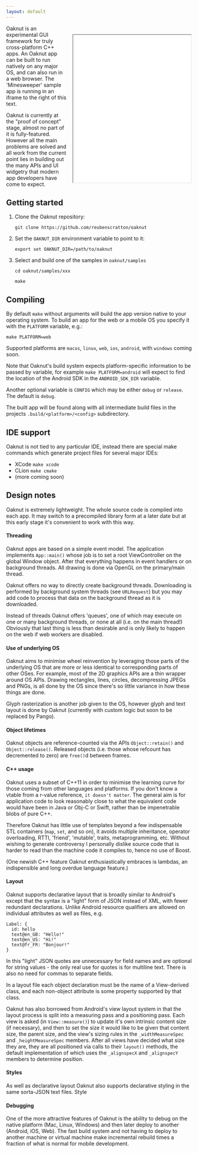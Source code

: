 ```yaml
---
layout: default
---
```

<iframe src="samples/minesweeper/xx.html" style="margin-top:24px; margin-left:16px;" width="320" height="400" align="right">
</iframe>
Oaknut is an experimental GUI framework for truly cross-platform C++ apps. An
Oaknut app can be built to run natively on any major OS, and can also run in
a web browser. The 'Minesweeper' sample app is
running in an iframe to the right of this text.

Oaknut is currently at the "proof of concept" stage, almost no part of it is fully-featured. However all the main problems are solved and all work from the current point lies in building out the many APIs and UI widgetry that modern app developers have come to expect.

## Getting started
1. Clone the Oaknut repository:

    `git clone https://github.com/reubenscratton/oaknut`

2. Set the `OAKNUT_DIR` environment variable to point to it:

    `export set OAKNUT_DIR=/path/to/oaknut`

3. Select and build one of the samples in `oaknut/samples`

	`cd oaknut/samples/xxx`

    `make`

## Compiling
By default `make` without arguments will build the app version native to your
operating system. To build an app for the web or a mobile OS you specify it
with the `PLATFORM` variable, e.g.:

    make PLATFORM=web

Supported platforms are `macos`, `linux`, `web`, `ios`, `android`,
with `windows` coming soon.

Note that Oaknut's build system expects platform-specific information to be
passed by variable, for example `make PLATFORM=android` will expect to find
the location of the Android SDK in the `ANDROID_SDK_DIR` variable.

Another optional variable is `CONFIG` which may be either `debug` or `release`. The
default is `debug`.

The built app will be found along with all intermediate build files in the
projects `.build/<platform>/<config>` subdirectory.


## IDE support
Oaknut is not tied to any particular IDE, instead there are special make commands
which generate project files for several major IDEs:

- XCode `make xcode`
- CLion `make cmake`
- (more coming soon)


## Design notes

Oaknut is extremely lightweight. The whole source code is compiled
into each app. It may switch to a precompiled library form at
a later date but at this early stage it's convenient to work with this
way. 

#### Threading
Oaknut apps are based on a simple event model. The application implements `App::main()`
whose job is to set a root ViewController on the global Window object. After that
everything happens in event handlers or on background threads. All drawing is done
via OpenGL on the primary/main thread.

Oaknut offers no way to directly create background threads. Downloading is performed
by background system threads (see `URLRequest`) but you may add code to process
that data on the background thread as it is downloaded.

Instead of threads Oaknut offers 'queues', one of which may execute on one or many
background threads, or none at all (i.e. on the main thread!) Obviously that last
thing is less than desirable and is only likely to happen on the web if
web workers are disabled.



#### Use of underlying OS
Oaknut aims to minimise wheel reinvention by leveraging those parts of the underlying
OS that are more or less identical to corresponding parts of other OSes. For example,
most of the 2D graphics APIs are a thin wrapper around OS APIs. Drawing rectangles,
lines, circles, decompressing JPEGs and PNGs, is all done by the OS since there's so
little variance in how these things are done.

Glyph rasterization is another job given to the OS, however glyph and text layout
is done by Oaknut (currently with custom logic but soon to be replaced by Pango).


#### Object lifetimes
Oaknut objects are reference-counted via the APIs `Object::retain()` and
`Object::release()`. Released objects (i.e. those whose refcount has decremented to zero)
are `free()`d between frames.


#### C++ usage
Oaknut uses a subset of C++11 in order to minimise the learning curve for those coming
from other languages and platforms. If you don't know a vtable from a r-value reference,
`it doesn't matter`. The general aim is for application code to look reasonably
close to what the equivalent code would have been in Java or Obj-C or Swift, rather
than be impenetrable blobs of pure C++.

Therefore Oaknut has little use of templates beyond a few indispensable STL containers
(`map`, `set`, and so on), it avoids multiple inheritance, operator overloading, RTTI,
'friend', 'mutable', traits, metaprogramming, etc. Without wishing to generate controversy
I personally dislike source code that is harder to read than the machine code it
compiles to, hence no use of Boost.

(One newish C++ feature Oaknut enthusiastically embraces is lambdas,
an indispensible and long overdue language feature.)



#### Layout
Oaknut supports declarative layout that is broadly similar to Android's
except that the syntax is a "light" form of JSON instead of XML, with fewer
redundant declarations. Unlike Android resource qualifiers are
allowed on individual attributes as well as files, e.g.

```
Label: {
  id: hello
  text@en_GB: "Hello!"
  text@en_US: "Hi!"
  text@fr_FR: "Bonjour!"
}
```

In this "light" JSON quotes are unnecessary for field names and are
optional for string values - the only real use for quotes is for multiline
text.  There is also no need for commas to separate fields.

In a layout file each object declaration must be the name of a View-derived
class, and each non-object attribute is some property supported by that class.


Oaknut has also borrowed from Android's view layout system in that
the layout process is split into a measuring pass and a positioning
pass. Each view is asked (in `View::measure()`) to update it's own
intrinsic content size (if necessary), and then to set the size it
would like to be given that content size, the parent size,
and the view's sizing rules in the `_widthMeasureSpec` and
`_heightMeasureSpec` members. After all views have decided what size
they are, they are all positioned via calls to their `layout()` methods,
the default implementation of which uses the `_alignspecX` and
`_alignspecY` members to determine position.

#### Styles
As well as declarative layout Oaknut also supports declarative styling
in the same sorta-JSON text files. Style

#### Debugging

One of the more attractive features of Oaknut is the ability
to debug on the native platform (Mac, Linux, Windows) and then
later deploy to another (Android, iOS, Web). The fast build system
and not having to deploy to another machine or virtual machine make
incremental rebuild times a fraction of what is normal for mobile development.
